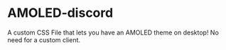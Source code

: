 # AMOLED-discord
 A custom CSS File that lets you have an AMOLED theme on desktop! No need for a custom client.
